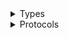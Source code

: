 <details>
<summary>Types</summary>

  - [AnyArrayParser](./Docs/AnyArrayParser)
  - [AnyGroupParser](./Docs/AnyGroupParser)
  - [AnyMediaTypeParser](./Docs/AnyMediaTypeParser)
  - [DataModel](./Docs/DataModel)
  - [DataModel.PossibleType](./Docs/DataModel.PossibleType)
  - [DependencyWithTree](./Docs/DependencyWithTree)
  - [OperationModel](./Docs/OperationModel)
  - [ParameterModel](./Docs/ParameterModel)
  - [ParameterModel.PossibleType](./Docs/ParameterModel.PossibleType)
  - [ParametersTreeParser](./Docs/ParametersTreeParser)
  - [PrimitiveTypeAliasModel](./Docs/PrimitiveTypeAliasModel)
  - [PropertyModel](./Docs/PropertyModel)
  - [PropertyModel.PossibleType](./Docs/PropertyModel.PossibleType)
  - [Reference](./Docs/Reference)
  - [RequestBodyParser](./Docs/RequestBodyParser)
  - [RequestModel](./Docs/RequestModel)
  - [Resolver](./Docs/Resolver)
  - [ResponseBodyParser](./Docs/ResponseBodyParser)
  - [ResponseModel](./Docs/ResponseModel)
  - [SchemaArrayModel](./Docs/SchemaArrayModel)
  - [SchemaArrayModel.PossibleType](./Docs/SchemaArrayModel.PossibleType)
  - [SchemaEnumModel](./Docs/SchemaEnumModel)
  - [SchemaGroupModel](./Docs/SchemaGroupModel)
  - [SchemaGroupModel.PossibleType](./Docs/SchemaGroupModel.PossibleType)
  - [SchemaObjectModel](./Docs/SchemaObjectModel)
  - [SchemaType](./Docs/SchemaType)
  - [ServiceGenerationStage](./Docs/ServiceGenerationStage)
  - [ServiceModel](./Docs/ServiceModel)
  - [TreeParser](./Docs/TreeParser)

</details>

<details>
<summary>Protocols</summary>

  - [ArrayParser](./Docs/ArrayParser)
  - [GroupParser](./Docs/GroupParser)
  - [MediaTypeParser](./Docs/MediaTypeParser)

</details>
